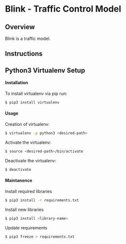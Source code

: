 # Blink - Traffic Control Model

## Overview
Blink is a traffic model.

## Instructions

## Python3 Virtualenv Setup

#### Installation
To install virtualenv via pip run:
```bash
$ pip3 install virtualenv
```

#### Usage
Creation of virtualenv:
```bash
$ virtualenv -p python3 <desired-path>
```

Activate the virtualenv:
```bash
$ source <desired-path>/bin/activate
```

Deactivate the virtualenv:
```bash
$ deactivate
```

#### Maintanence
Install required libraries
```bash
$ pip3 install -r requirements.txt
```

Install new libraries
```bash
$ pip3 install <library-name>
```

Update requirements
```bash
$ pip3 freeze > requirements.txt
```